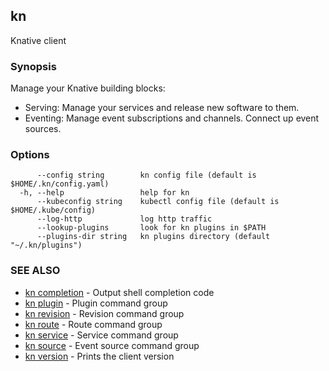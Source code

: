 ## kn

Knative client

### Synopsis

Manage your Knative building blocks:

* Serving: Manage your services and release new software to them.
* Eventing: Manage event subscriptions and channels. Connect up event sources.

### Options

```
      --config string        kn config file (default is $HOME/.kn/config.yaml)
  -h, --help                 help for kn
      --kubeconfig string    kubectl config file (default is $HOME/.kube/config)
      --log-http             log http traffic
      --lookup-plugins       look for kn plugins in $PATH
      --plugins-dir string   kn plugins directory (default "~/.kn/plugins")
```

### SEE ALSO

* [kn completion](kn_completion.md)	 - Output shell completion code
* [kn plugin](kn_plugin.md)	 - Plugin command group
* [kn revision](kn_revision.md)	 - Revision command group
* [kn route](kn_route.md)	 - Route command group
* [kn service](kn_service.md)	 - Service command group
* [kn source](kn_source.md)	 - Event source command group
* [kn version](kn_version.md)	 - Prints the client version

